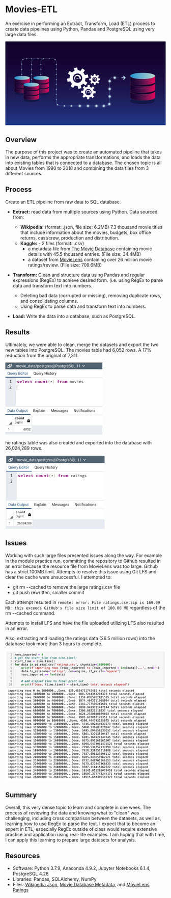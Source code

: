 # Movies-ETL

An exercise in performing an Extract, Transform, Load (ETL) process to create data pipelines using Python, Pandas and PostgreSQL using very large data files.

![image](https://github.com/amylio/Movies-ETL/blob/main/MOD8_Challenge_Submission/Resources/Images/ETL-monitoring.png)

## Overview

The purpose of this project was to create an automated pipeline that takes in new data, performs the appropriate transformations, and loads the data into existing tables that is connected to a database. The chosen topic is all about Movies from 1990 to 2018 and combining the data files from 3 different sources.

## Process

Create an ETL pipeline from raw data to SQL database.

* **Extract:** read data from multiple sources using Python. Data sourced from:

	* **Wikipedia:** (format: .json, file size: 6.2MB) 7.3 thousand movie titles that include information about the movies, budgets, box office returns, cast/crew, production and distribution.
	* **Kaggle:** - 2 files (format: .csv)
		* a metadata file from [The Movie Database](https://www.themoviedb.org/) containing movie details with 45.5 thousand entries. (File size: 34.4MB)
		* a dataset from [MovieLens](https://movielens.org/) containing over 26 million movie ratings/review. (File size: 709.6MB)

* **Transform:** Clean and structure data using Pandas and regular expressions (RegEx) to achieve desired form. (i.e. using RegEx to parse data and transform text into numbers.
	* Deleting bad data (corrupted or missing), removing duplicate rows, and consolidating columns.
	* Using RegEx to parse data and transform text into numbers.

* **Load:** Write the data into a database, such as PostgreSQL.

## Results

Ultimately, we were able to clean, merge the datasets and export the two new tables into PostgreSQL. The movies table had 6,052 rows. A 17% reduction from the original of 7,311.

![movie](https://github.com/amylio/Movies-ETL/blob/main/MOD8_Challenge_Submission/Resources/movies_query.png)

he ratings table was also created and exported into the database with 26,024,289 rows.

![ratings](https://github.com/amylio/Movies-ETL/blob/main/MOD8_Challenge_Submission/Resources/ratings_query.png)

## Issues

Working with such large files presented issues along the way. For example in the module practice run, committing the repository to Github resulted in an error because the resource file from MovieLens was too large. Github has a strict 100MB limit. Attempts to resolve this issue using Git LFS and clear the cache were unsuccessful. I attempted to:

* git rm --cached to remove the large ratings.csv file
* git push rewritten, smaller commit

Each attempt resulted in `remote: error: File ratings.csv.zip is 169.99 MB; this exceeds GitHub's file size limit of 100.00 MB` regardless of the rm --cached command.

Attempts to install LFS and have the file uploaded utilizing LFS also resulted in an error. 

Also, extracting and loading the ratings data (26.5 million rows) into the database took more than 3 hours to complete.

![timestamp](https://github.com/amylio/Movies-ETL/blob/main/MOD8_Challenge_Submission/Resources/Images/timestamp_ratings_TTL.png)

## Summary

Overall, this very dense topic to learn and complete in one week. The process of reviewing the data and knowing what to "clean" was challenging, including cross comparison between the datasets, as well as, learning how to use RegEx to parse the text. I expect that to become an expert in ETL, especially RegEx outside of class would require extensive practice and application using real-life examples. I am hoping that with time, I can apply this learning to prepare large datasets for analysis.  

## Resources
* Software: Python 3.7.9, Anaconda 4.9.2, Jupyter Notebooks 6.1.4, PostgreSQL 4.28
* Libraries: Pandas, SQLAlchemy, NumPy
* Files: [Wikipedia Json](https://github.com/amylio/Movies-ETL/blob/main/MOD8_Challenge_Submission/Resources/wikipedia-movies.json), [Movie Database Metadata](https://github.com/amylio/Movies-ETL/blob/main/MOD8_Challenge_Submission/Resources/movies_metadata.csv.zip), and [MovieLens Ratings](https://www.kaggle.com/rounakbanik/the-movies-dataset?select=ratings.csv)  
